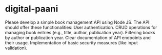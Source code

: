 # digital-paani

Please develop a simple book management API using Node JS. The API
should offer these functionalities:
    User authentication.
    CRUD operations for managing book entries (e.g., title, author,
publication year).
    Filtering books by author or publication year.
    Clear documentation of API endpoints and their usage.
    Implementation of basic security measures (like input validation).